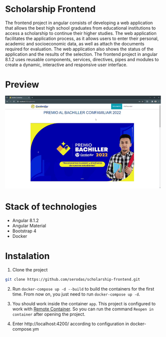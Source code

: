 # Scholarship Frontend
The frontend project in angular consists of developing a web application that allows the best high school graduates from educational institutions to access a scholarship to continue their higher studies. The web application facilitates the application process, as it allows users to enter their personal, academic and socioeconomic data, as well as attach the documents required for evaluation. The web application also shows the status of the application and the results of the selection. The frontend project in angular 8.1.2 uses reusable components, services, directives, pipes and modules to create a dynamic, interactive and responsive user interface.

# Preview
![Preview](/scholarship-frontend.gif)

# Stack of technologies
- Angular 8.1.2
- Angular Material
- Bootstrap 4
- Docker

# Instalation

1. Clone the project
```bash
git clone https://github.com/serodas/scholarship-frontend.git
```

2. Run `docker-compose up -d --build` to build the containers for the first time. From now on, you just need to run `docker-compose up -d`.

3. You should work inside the container `app`. This project is configured to work with [Remote Container](https://marketplace.visualstudio.com/items?itemName=ms-vscode-remote.remote-containers). So you can run the command `Reopen in container` after opening the project.

4. Enter http://localhost:4200/ according to configuration in docker-compose.ym


